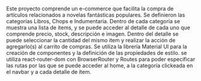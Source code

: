 Este proyecto comprende un e-commerce que facilita la compra de artículos relacionados a novelas fantásticas populares. Se definieron las categorías Libros, Chops e Indumentaria. Dentro de cada categoría se muestra una lista de items, y se puede acceder al detalle de cada uno que comprende precio, stock, descripción e imagen. Dentro del detalle se puede seleccionar la cantidad del mismo item y realizar la acción de agregarlo(s) al carrito de compras. 
Se utiliza la librería Material UI para la creación de componentes y la definición de las propiedades de estilo.
se utiliza react-router-dom con BrowserRouter y Routes para poder especificar las rutas por las que se puede acceder al home, a la categoría clickeada en el navbar y a cada detalle de ítem.